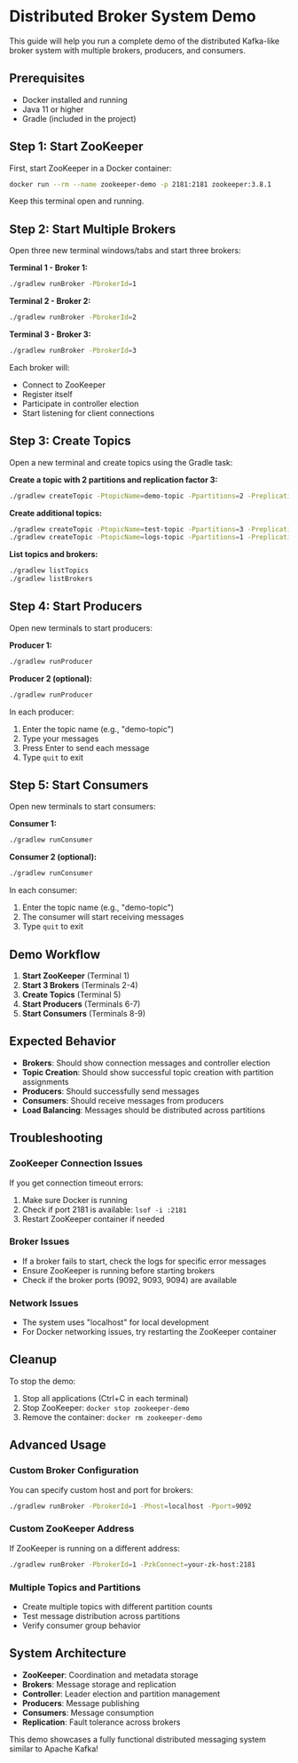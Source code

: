 # Distributed Broker System Demo

This guide will help you run a complete demo of the distributed Kafka-like broker system with multiple brokers, producers, and consumers.

## Prerequisites

- Docker installed and running
- Java 11 or higher
- Gradle (included in the project)

## Step 1: Start ZooKeeper

First, start ZooKeeper in a Docker container:

```bash
docker run --rm --name zookeeper-demo -p 2181:2181 zookeeper:3.8.1
```

Keep this terminal open and running.

## Step 2: Start Multiple Brokers

Open three new terminal windows/tabs and start three brokers:

**Terminal 1 - Broker 1:**
```bash
./gradlew runBroker -PbrokerId=1
```

**Terminal 2 - Broker 2:**
```bash
./gradlew runBroker -PbrokerId=2
```

**Terminal 3 - Broker 3:**
```bash
./gradlew runBroker -PbrokerId=3
```

Each broker will:
- Connect to ZooKeeper
- Register itself
- Participate in controller election
- Start listening for client connections

## Step 3: Create Topics

Open a new terminal and create topics using the Gradle task:

**Create a topic with 2 partitions and replication factor 3:**
```bash
./gradlew createTopic -PtopicName=demo-topic -Ppartitions=2 -PreplicationFactor=3
```

**Create additional topics:**
```bash
./gradlew createTopic -PtopicName=test-topic -Ppartitions=3 -PreplicationFactor=2
./gradlew createTopic -PtopicName=logs-topic -Ppartitions=1 -PreplicationFactor=3
```

**List topics and brokers:**
```bash
./gradlew listTopics
./gradlew listBrokers
```

## Step 4: Start Producers

Open new terminals to start producers:

**Producer 1:**
```bash
./gradlew runProducer
```

**Producer 2 (optional):**
```bash
./gradlew runProducer
```

In each producer:
1. Enter the topic name (e.g., "demo-topic")
2. Type your messages
3. Press Enter to send each message
4. Type `quit` to exit

## Step 5: Start Consumers

Open new terminals to start consumers:

**Consumer 1:**
```bash
./gradlew runConsumer
```

**Consumer 2 (optional):**
```bash
./gradlew runConsumer
```

In each consumer:
1. Enter the topic name (e.g., "demo-topic")
2. The consumer will start receiving messages
3. Type `quit` to exit

## Demo Workflow

1. **Start ZooKeeper** (Terminal 1)
2. **Start 3 Brokers** (Terminals 2-4)
3. **Create Topics** (Terminal 5)
4. **Start Producers** (Terminals 6-7)
5. **Start Consumers** (Terminals 8-9)

## Expected Behavior

- **Brokers**: Should show connection messages and controller election
- **Topic Creation**: Should show successful topic creation with partition assignments
- **Producers**: Should successfully send messages
- **Consumers**: Should receive messages from producers
- **Load Balancing**: Messages should be distributed across partitions

## Troubleshooting

### ZooKeeper Connection Issues
If you get connection timeout errors:
1. Make sure Docker is running
2. Check if port 2181 is available: `lsof -i :2181`
3. Restart ZooKeeper container if needed

### Broker Issues
- If a broker fails to start, check the logs for specific error messages
- Ensure ZooKeeper is running before starting brokers
- Check if the broker ports (9092, 9093, 9094) are available

### Network Issues
- The system uses "localhost" for local development
- For Docker networking issues, try restarting the ZooKeeper container

## Cleanup

To stop the demo:
1. Stop all applications (Ctrl+C in each terminal)
2. Stop ZooKeeper: `docker stop zookeeper-demo`
3. Remove the container: `docker rm zookeeper-demo`

## Advanced Usage

### Custom Broker Configuration
You can specify custom host and port for brokers:
```bash
./gradlew runBroker -PbrokerId=1 -Phost=localhost -Pport=9092
```

### Custom ZooKeeper Address
If ZooKeeper is running on a different address:
```bash
./gradlew runBroker -PbrokerId=1 -PzkConnect=your-zk-host:2181
```

### Multiple Topics and Partitions
- Create multiple topics with different partition counts
- Test message distribution across partitions
- Verify consumer group behavior

## System Architecture

- **ZooKeeper**: Coordination and metadata storage
- **Brokers**: Message storage and replication
- **Controller**: Leader election and partition management
- **Producers**: Message publishing
- **Consumers**: Message consumption
- **Replication**: Fault tolerance across brokers

This demo showcases a fully functional distributed messaging system similar to Apache Kafka!
